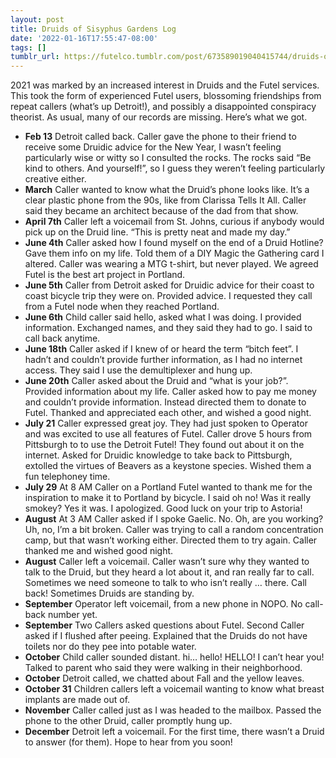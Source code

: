 ```yaml
---
layout: post
title: Druids of Sisyphus Gardens Log
date: '2022-01-16T17:55:47-08:00'
tags: []
tumblr_url: https://futelco.tumblr.com/post/673589019040415744/druids-of-sisyphus-gardens-log
---
```

2021 was marked by an increased interest in Druids and the Futel services. This took the form of experienced Futel users, blossoming friendships from repeat callers (what’s up Detroit!), and possibly a disappointed conspiracy theorist. As usual, many of our records are missing. Here’s what we got.

- **Feb 13** Detroit called back. Caller gave the phone to their friend to receive some Druidic advice for the New Year, I wasn’t feeling particularly wise or witty so I consulted the rocks. The rocks said “Be kind to others. And yourself!”, so I guess they weren’t feeling particularly creative either.
- **March** Caller wanted to know what the Druid’s phone looks like. It’s a clear plastic phone from the 90s, like from Clarissa Tells It All. Caller said they became an architect because of the dad from that show.
- **April 7th** Caller left a voicemail from St. Johns, curious if anybody would pick up on the Druid line. “This is pretty neat and made my day.”
- **June 4th** Caller asked how I found myself on the end of a Druid Hotline? Gave them info on my life. Told them of a DIY Magic the Gathering card I altered. Caller was wearing a MTG t-shirt, but never played. We agreed Futel is the best art project in Portland.
- **June 5th** Caller from Detroit asked for Druidic advice for their coast to coast bicycle trip they were on. Provided advice. I requested they call from a Futel node when they reached Portland.
- **June 6th** Child caller said hello, asked what I was doing. I provided information. Exchanged names, and they said they had to go. I said to call back anytime.
- **June 18th** Caller asked if I knew of or heard the term “bitch feet”. I hadn’t and couldn’t provide further information, as I had no internet access. They said I use the demultiplexer and hung up.
- **June 20th** Caller asked about the Druid and “what is your job?”. Provided information about my life. Caller asked how to pay me money and couldn’t provide information. Instead directed them to donate to Futel. Thanked and appreciated each other, and wished a good night.
- **July 21** Caller expressed great joy. They had just spoken to Operator and was excited to use all features of Futel. Caller drove 5 hours from Pittsburgh to to use the Detroit Futel! They found out about it on the internet. Asked for Druidic knowledge to take back to Pittsburgh, extolled the virtues of Beavers as a keystone species. Wished them a fun telephoney time.
- **July 29** At 8 AM Caller on a Portland Futel wanted to thank me for the inspiration to make it to Portland by bicycle. I said oh no! Was it really smokey? Yes it was. I apologized. Good luck on your trip to Astoria!
- **August** At 3 AM Caller asked if I spoke Gaelic. No. Oh, are you working? Uh, no, I’m a bit broken. Caller was trying to call a random concentration camp, but that wasn’t working either. Directed them to try again. Caller thanked me and wished good night.
- **August** Caller left a voicemail. Caller wasn’t sure why they wanted to talk to the Druid, but they heard a lot about it, and ran really far to call. Sometimes we need someone to talk to who isn’t really … there. Call back! Sometimes Druids are standing by.
- **September** Operator left voicemail, from a new phone in NOPO. No call-back number yet.
- **September** Two Callers asked questions about Futel. Second Caller asked if I flushed after peeing. Explained that the Druids do not have toilets nor do they pee into potable water.
- **October** Child caller sounded distant. hi… hello! HELLO! I can’t hear you! Talked to parent who said they were walking in their neighborhood.
- **October** Detroit called, we chatted about Fall and the yellow leaves.
- **October 31** Children callers left a voicemail wanting to know what breast implants are made out of.
- **November** Caller called just as I was headed to the mailbox. Passed the phone to the other Druid, caller promptly hung up.
- **December** Detroit left a voicemail. For the first time, there wasn’t a Druid to answer (for them). Hope to hear from you soon!
